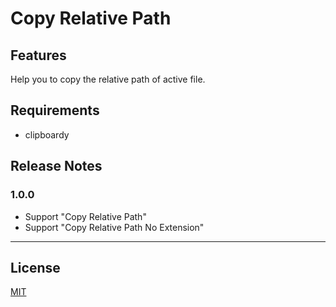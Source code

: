# Copy Relative Path

## Features

Help you to copy the relative path of active file.

## Requirements

* clipboardy

## Release Notes

### 1.0.0

* Support "Copy Relative Path"
* Support "Copy Relative Path No Extension"

-----------------------------------------------------------------------------------------------------------

## License
[MIT](https://raw.githubusercontent.com/DonJayamanne/bowerVSCode/master/LICENSE)